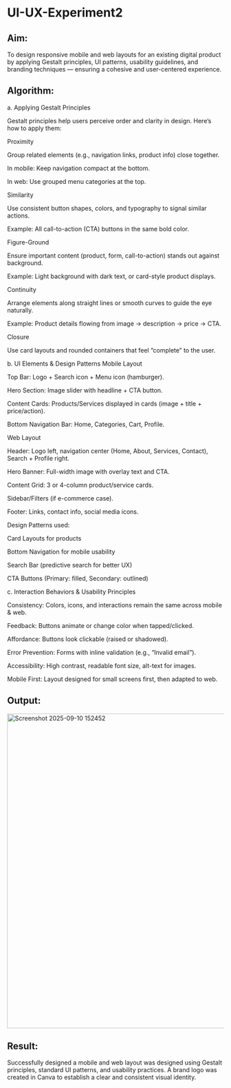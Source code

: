 # UI-UX-Experiment2

## Aim:
To design responsive mobile and web layouts for an existing digital product by applying Gestalt principles, UI patterns, usability guidelines, and branding techniques — ensuring a cohesive and user-centered experience.

## Algorithm:
a. Applying Gestalt Principles

Gestalt principles help users perceive order and clarity in design. Here’s how to apply them:

Proximity

Group related elements (e.g., navigation links, product info) close together.

In mobile: Keep navigation compact at the bottom.

In web: Use grouped menu categories at the top.

Similarity

Use consistent button shapes, colors, and typography to signal similar actions.

Example: All call-to-action (CTA) buttons in the same bold color.

Figure-Ground

Ensure important content (product, form, call-to-action) stands out against background.

Example: Light background with dark text, or card-style product displays.

Continuity

Arrange elements along straight lines or smooth curves to guide the eye naturally.

Example: Product details flowing from image → description → price → CTA.

Closure

Use card layouts and rounded containers that feel “complete” to the user.

b. UI Elements & Design Patterns
Mobile Layout

Top Bar: Logo + Search icon + Menu icon (hamburger).

Hero Section: Image slider with headline + CTA button.

Content Cards: Products/Services displayed in cards (image + title + price/action).

Bottom Navigation Bar: Home, Categories, Cart, Profile.

Web Layout

Header: Logo left, navigation center (Home, About, Services, Contact), Search + Profile right.

Hero Banner: Full-width image with overlay text and CTA.

Content Grid: 3 or 4-column product/service cards.

Sidebar/Filters (if e-commerce case).

Footer: Links, contact info, social media icons.

Design Patterns used:

Card Layouts for products

Bottom Navigation for mobile usability

Search Bar (predictive search for better UX)

CTA Buttons (Primary: filled, Secondary: outlined)

c. Interaction Behaviors & Usability Principles

Consistency: Colors, icons, and interactions remain the same across mobile & web.

Feedback: Buttons animate or change color when tapped/clicked.

Affordance: Buttons look clickable (raised or shadowed).

Error Prevention: Forms with inline validation (e.g., “Invalid email”).

Accessibility: High contrast, readable font size, alt-text for images.

Mobile First: Layout designed for small screens first, then adapted to web.

## Output:
<img width="783" height="731" alt="Screenshot 2025-09-10 152452" src="https://github.com/user-attachments/assets/91b5fe7d-b8a7-4ab5-8c62-3b2bde32953d" />



## Result:
Successfully designed a mobile and web layout was designed using Gestalt principles, standard UI patterns, and usability practices. A brand logo was created in Canva to establish a clear and consistent visual identity.
